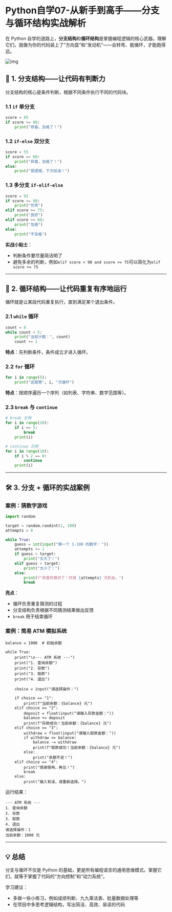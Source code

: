 # Python自学07-从新手到高手——分支与循环结构实战解析

在 Python 自学的道路上，**分支结构**和**循环结构**是掌握编程逻辑的核心武器。理解它们，就像为你的代码装上了“方向盘”和“发动机”——会转弯、能循环，才能跑得远。

![img](https://imgoss.xgss.net/picgo-tx2025/QQ_1755134866564.png?tx)

## 🧭 1. 分支结构——让代码有判断力

分支结构的核心是条件判断，根据不同条件执行不同的代码块。

### 1.1 `if` 单分支
```python
score = 85
if score >= 60:
    print("恭喜，及格了！")
```

### 1.2 `if-else` 双分支

```python
score = 55
if score >= 60:
    print("恭喜，及格了！")
else:
    print("很遗憾，下次加油！")
```

### 1.3 多分支 `if-elif-else`

```python
score = 92
if score >= 90:
    print("优秀")
elif score >= 75:
    print("良好")
elif score >= 60:
    print("及格")
else:
    print("不及格")
```

**实战小贴士**：

- 判断条件要尽量简洁明了
- 避免多余的判断，例如`elif score < 90 and score >= 75`可以简化为`elif score >= 75`

------

## 🔄 2. 循环结构——让代码重复有序地运行

循环就是让某段代码重复执行，直到满足某个退出条件。

### 2.1 `while` 循环

```python
count = 0
while count < 5:
    print("当前计数：", count)
    count += 1
```

**特点**：先判断条件，条件成立才进入循环。

### 2.2 `for` 循环

```python
for i in range(5):
    print("这是第", i, "次循环")
```

**特点**：按顺序遍历一个序列（如列表、字符串、数字范围等）。

### 2.3 `break` 与 `continue`

```python
# break 示例
for i in range(10):
    if i == 5:
        break
    print(i)

# continue 示例
for i in range(10):
    if i % 2 == 0:
        continue
    print(i)
```

------

## 🛠 3. 分支 + 循环的实战案例

### **案例：猜数字游戏**

```python
import random

target = random.randint(1, 100)
attempts = 0

while True:
    guess = int(input("猜一个 1-100 的数字: "))
    attempts += 1
    if guess > target:
        print("太大了！")
    elif guess < target:
        print("太小了！")
    else:
        print(f"恭喜你猜对了！共用 {attempts} 次机会。")
        break
```

**亮点**：

- 循环负责重复猜测的过程
- 分支结构负责根据不同猜测结果做出反馈
- `break` 用于结束循环



### 案例：简易 ATM 模拟系统

```
balance = 1000  # 初始余额

while True:
    print("\n--- ATM 系统 ---")
    print("1. 查询余额")
    print("2. 存款")
    print("3. 取款")
    print("4. 退出")

    choice = input("请选择操作：")

    if choice == "1":
        print(f"当前余额：{balance} 元")
    elif choice == "2":
        deposit = float(input("请输入存款金额："))
        balance += deposit
        print(f"存款成功！当前余额：{balance} 元")
    elif choice == "3":
        withdraw = float(input("请输入取款金额："))
        if withdraw <= balance:
            balance -= withdraw
            print(f"取款成功！当前余额：{balance} 元")
        else:
            print("余额不足！")
    elif choice == "4":
        print("感谢使用，再见！")
        break
    else:
        print("输入有误，请重新选择。")
```

运行结果：

```
--- ATM 系统 ---
1. 查询余额
2. 存款
3. 取款
4. 退出
请选择操作：1
当前余额：1000 元
```





------

## 💡 总结

分支与循环不仅是 Python 的基础，更是所有编程语言的通用思维模式。掌握它们，就等于掌握了代码的“方向控制”和“动力系统”。

学习建议：

- 多做一些小练习，例如成绩判断、九九乘法表、批量数据处理等
- 在项目中多思考逻辑结构，写出简洁、高效、易读的代码